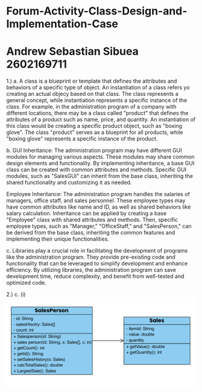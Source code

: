 # Forum-Activity-Class-Design-and-Implementation-Case
# Andrew Sebastian Sibuea 2602169711

1.) a. A class is a blueprint or template that defines the attributes and behaviors of a specific type of object. An instantiation of a class refers yo creating an actual objecy based on that class. The class represents a general concept, while instantiation represents a specific instance of the class. For example, in the administration program of a company with different locations, there may be a class called "product" that defines the attributes of a product such as name, price, and quantity. An instantiation of this class would be creating a specific product object, such as "boxing glove". The class "product" serves as a blueprint for all products, while "boxing glove" represents a specific instance of the product. 

   b.  GUI Inheritance:
The administration program may have different GUI modules for managing various aspects. These modules may share common design elements and functionality. By implementing inheritance, a base GUI class can be created with common attributes and methods. Specific GUI modules, such as "SalesGUI" can inherit from the base class, inheriting the shared functionality and customizing it as needed.

Employee Inheritance:
The administration program handles the salaries of managers, office staff, and sales personnel. These employee types may have common attributes like name and ID, as well as shared behaviors like salary calculation. Inheritance can be applied by creating a base "Employee" class with shared attributes and methods. Then, specific employee types, such as "Manager," "OfficeStaff," and "SalesPerson," can be derived from the base class, inheriting the common features and implementing their unique functionalities.

   c. Libraries play a crucial role in facilitating the development of programs like the administration program. They provide pre-existing code and functionality that can be leveraged to simplify development and enhance efficiency. By utilizing libraries, the administration program can save development time, reduce complexity, and benefit from well-tested and optimized code.
   
  2.) c. (i) 
  ![diagram](UMLdiagram.png)

